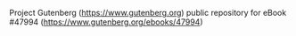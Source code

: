 Project Gutenberg (https://www.gutenberg.org) public repository for eBook #47994 (https://www.gutenberg.org/ebooks/47994)
